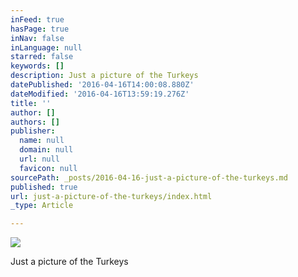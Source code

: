 ```yaml
---
inFeed: true
hasPage: true
inNav: false
inLanguage: null
starred: false
keywords: []
description: Just a picture of the Turkeys
datePublished: '2016-04-16T14:00:08.880Z'
dateModified: '2016-04-16T13:59:19.276Z'
title: ''
author: []
authors: []
publisher:
  name: null
  domain: null
  url: null
  favicon: null
sourcePath: _posts/2016-04-16-just-a-picture-of-the-turkeys.md
published: true
url: just-a-picture-of-the-turkeys/index.html
_type: Article

---
```

![](https://the-grid-user-content.s3-us-west-2.amazonaws.com/b69e7ce1-c36f-4e27-9825-aef9a2fe02bf.jpg)

Just a picture of the Turkeys